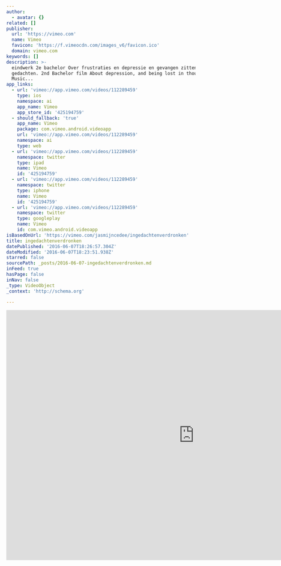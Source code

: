 ```yaml
---
author:
  - avatar: {}
related: []
publisher:
  url: 'https://vimeo.com'
  name: Vimeo
  favicon: 'https://f.vimeocdn.com/images_v6/favicon.ico'
  domain: vimeo.com
keywords: []
description: >-
  eindwerk 2e bachelor Over frustraties en depressie en gevangen zitten in je
  gedachten. 2nd Bachelor film About depression, and being lost in thoughts.
  Music...
app_links:
  - url: 'vimeo://app.vimeo.com/videos/112289459'
    type: ios
    namespace: ai
    app_name: Vimeo
    app_store_id: '425194759'
  - should_fallback: 'true'
    app_name: Vimeo
    package: com.vimeo.android.videoapp
    url: 'vimeo://app.vimeo.com/videos/112289459'
    namespace: ai
    type: web
  - url: 'vimeo://app.vimeo.com/videos/112289459'
    namespace: twitter
    type: ipad
    name: Vimeo
    id: '425194759'
  - url: 'vimeo://app.vimeo.com/videos/112289459'
    namespace: twitter
    type: iphone
    name: Vimeo
    id: '425194759'
  - url: 'vimeo://app.vimeo.com/videos/112289459'
    namespace: twitter
    type: googleplay
    name: Vimeo
    id: com.vimeo.android.videoapp
isBasedOnUrl: 'https://vimeo.com/jasmijncedee/ingedachtenverdronken'
title: ingedachtenverdronken
datePublished: '2016-06-07T18:26:57.304Z'
dateModified: '2016-06-07T18:23:51.938Z'
starred: false
sourcePath: _posts/2016-06-07-ingedachtenverdronken.md
inFeed: true
hasPage: false
inNav: false
_type: VideoObject
_context: 'http://schema.org'

---
```

<iframe src="https://cdn.embedly.com/widgets/media.html?src=https%3A%2F%2Fplayer.vimeo.com%2Fvideo%2F112289459&amp;src_secure=1&amp;url=https%3A%2F%2Fvimeo.com%2F112289459&amp;image=https%3A%2F%2Fi.vimeocdn.com%2Fvideo%2F497208946_1280x853.jpg&amp;key=b7d04c9b404c499eba89ee7072e1c4f7&amp;type=text%2Fhtml&amp;schema=vimeo" width="1000" height="666" scrolling="no" frameborder="0" allowfullscreen="" style=""></iframe>
